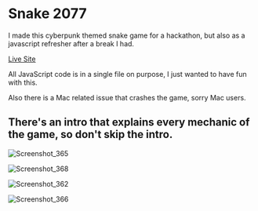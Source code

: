 # Snake 2077

I made this cyberpunk themed snake game for a hackathon, but also as a javascript refresher after a break I had.

[Live Site](https://sanberkhax.github.io/snake-2077/)

All JavaScript code is in a single file on purpose, I just wanted to have fun with this.

Also there is a Mac related issue that crashes the game, sorry Mac users.

## There's an intro that explains every mechanic of the game, so don't skip the intro.

![Screenshot_365](https://user-images.githubusercontent.com/69405619/158239258-772b123c-c24a-42e8-9d40-ab5d368b3dbc.png)

![Screenshot_368](https://user-images.githubusercontent.com/69405619/158239532-ffe92176-204a-41d8-8e0f-8d0c4c9106f9.png)

![Screenshot_362](https://user-images.githubusercontent.com/69405619/158239114-ee02a38c-1836-4c9c-a549-4920a5475643.png)

![Screenshot_366](https://user-images.githubusercontent.com/69405619/158239547-7c4d98e2-820d-487a-b5bc-43cb3a6d3029.png)
